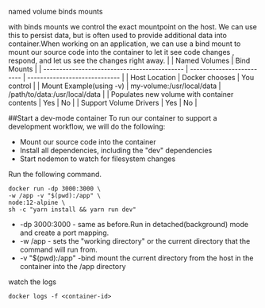 named volume
binds mounts

with binds mounts we control the exact mountpoint on the host. We can use this to persist data, but is often used to provide additional data into container.When working on an application, we can use a bind mount to mount our source code into the container to let it see code changes , respond, and let us see the changes right away.
|                                              | Named Volumes             | Bind Mounts                   |
| -------------------------------------------- | ------------------------- | ----------------------------- |
| Host Location                                | Docker chooses            | You control                   |
| Mount Example(using -v)                      | my-volume:/usr/local/data | /path/to/data:/usr/local/data |
| Populates new volume with container contents | Yes                       | No                            |
| Support Volume Drivers                       | Yes                       | No                            |

##Start a dev-mode container
To run our container to support a development workflow, we will do the following:
- Mount our source code into the container
- Install all dependencies, including the "dev" dependencies
- Start nodemon to watch for filesystem changes

Run the following command.
```
docker run -dp 3000:3000 \ 
-w /app -v "$(pwd):/app" \
node:12-alpine \ 
sh -c "yarn install && yarn run dev"
```
- -dp 3000:3000 - same as before.Run in detached(background) mode and create a port mapping.
- -w /app - sets the "working directory" or the current directory that the command will run from.
- -v "$(pwd):/app" -bind mount the current directory from the host in the container into the /app directory

watch the logs 
```
docker logs -f <container-id>
```
